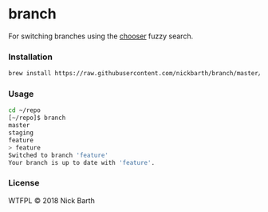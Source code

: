 # branch

For switching branches using the [chooser](https://github.com/nickbarth/chooser) fuzzy search.

### Installation

```bash
brew install https://raw.githubusercontent.com/nickbarth/branch/master/branch.rb
```

### Usage

```bash
cd ~/repo
[~/repo]$ branch
master
staging
feature
> feature
Switched to branch 'feature'
Your branch is up to date with 'feature'.
```

### License
WTFPL &copy; 2018 Nick Barth

